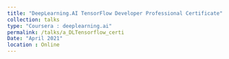 ```yaml
---
title: "DeepLearning.AI TensorFlow Developer Professional Certificate"
collection: talks
type: "Coursera : deeplearning.ai"
permalink: /talks/a_DLTensorflow_certi
Date: "April 2021"
location : Online
---
```

